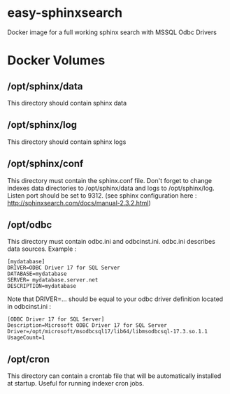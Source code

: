 # easy-sphinxsearch
Docker image for a full working sphinx search with MSSQL Odbc Drivers 

# Docker Volumes

## /opt/sphinx/data
This directory should contain sphinx data

## /opt/sphinx/log
This directory should contain sphinx logs

## /opt/sphinx/conf 

This directory must contain the sphinx.conf file. Don't forget to change indexes data directories to /opt/sphinx/data and logs to /opt/sphinx/log. Listen port should be set to 9312. (see sphinx configuration here : http://sphinxsearch.com/docs/manual-2.3.2.html)

## /opt/odbc  

This directory must contain odbc.ini and odbcinst.ini.
odbc.ini describes data sources. Example :

 ```
[mydatabase]
DRIVER=ODBC Driver 17 for SQL Server  
DATABASE=mydatabase
SERVER= mydatabase.server.net
DESCRIPTION=mydatabase

```

Note that DRIVER=... should be equal to your odbc driver definition located in odbcinst.ini :
```
[ODBC Driver 17 for SQL Server] 
Description=Microsoft ODBC Driver 17 for SQL Server
Driver=/opt/microsoft/msodbcsql17/lib64/libmsodbcsql-17.3.so.1.1
UsageCount=1
```

## /opt/cron
This directory can contain a crontab file that will be automatically installed at startup. Useful for running indexer cron jobs.

